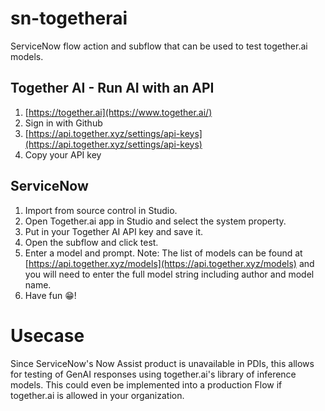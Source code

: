 # sn-togetherai
ServiceNow flow action and subflow that can be used to test together.ai models.

## Together AI - Run AI with an API

1. [https://together.ai](https://www.together.ai/)
2. Sign in with Github
3. [https://api.together.xyz/settings/api-keys](https://api.together.xyz/settings/api-keys)
4. Copy your API key

## ServiceNow

1. Import from source control in Studio.
2. Open Together.ai app in Studio and select the system property.
3. Put in your Together AI API key and save it.
4. Open the subflow and click test.
5. Enter a model and prompt. Note: The list of models can be found at [https://api.together.xyz/models](https://api.together.xyz/models) and you will need to enter the full model string including author and model name.
6. Have fun 😁!
   

# Usecase

Since ServiceNow's Now Assist product is unavailable in PDIs, this allows for testing of GenAI responses using together.ai's library of inference models. This could even be implemented into a production Flow if together.ai is allowed in your organization. 

